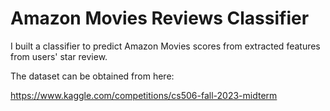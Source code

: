 # Amazon Movies Reviews Classifier

I built a classifier to predict Amazon Movies scores from extracted features from users' star review.

The dataset can be obtained from here: 

https://www.kaggle.com/competitions/cs506-fall-2023-midterm


